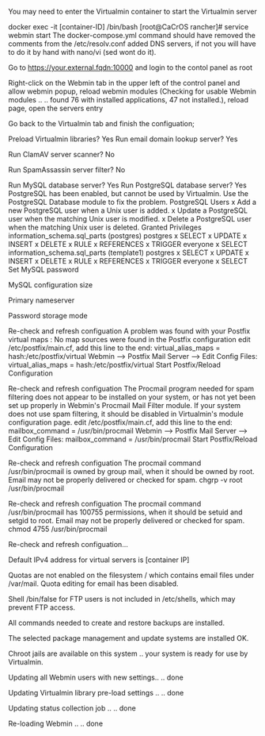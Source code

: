 You may need to enter the Virtualmin container to start the Virtualmin server

docker exec -it [container-ID] /bin/bash
	[root@CaCrOS rancher]# service webmin start
The docker-compose.yml command should have removed the comments from the /etc/resolv.conf added DNS servers, if not you will have to do it by hand with nano/vi (sed wont do it).

Go to https://your.external.fqdn:10000 and login to the contol panel as root

Right-click on the Webmin tab in the upper left of the control panel and allow webmin popup, reload webmin modules (Checking for usable Webmin modules .. .. found 76 with installed applications, 47 not installed.), reload page, open the servers entry

Go back to the Virtualmin tab and finish the configuation;

Preload Virtualmin libraries? Yes Run email domain lookup server? Yes

Run ClamAV server scanner? No

Run SpamAssassin server filter? No

Run MySQL database server? Yes Run PostgreSQL database server? Yes PostgreSQL has been enabled, but cannot be used by Virtualmin. Use the PostgreSQL Database module to fix the problem. PostgreSQL Users x Add a new PostgreSQL user when a Unix user is added. x Update a PostgreSQL user when the matching Unix user is modified. x Delete a PostgreSQL user when the matching Unix user is deleted. Granted Privileges information_schema.sql_parts (postgres) postgres x SELECT x UPDATE x INSERT x DELETE x RULE x REFERENCES x TRIGGER everyone x SELECT information_schema.sql_parts (template1) postgres x SELECT x UPDATE x INSERT x DELETE x RULE x REFERENCES x TRIGGER everyone x SELECT Set MySQL password

MySQL configuration size

Primary nameserver

Password storage mode

Re-check and refresh configuation A problem was found with your Postfix virtual maps : No map sources were found in the Postfix configuration edit /etc/postfix/main.cf, add this line to the end: virtual_alias_maps = hash:/etc/postfix/virtual Webmin --> Postfix Mail Server --> Edit Config Files: virtual_alias_maps = hash:/etc/postfix/virtual Start Postfix/Reload Configuration

Re-check and refresh configuation The Procmail program needed for spam filtering does not appear to be installed on your system, or has not yet been set up properly in Webmin's Procmail Mail Filter module. If your system does not use spam filtering, it should be disabled in Virtualmin's module configuration page. edit /etc/postfix/main.cf, add this line to the end: mailbox_command = /usr/bin/procmail Webmin --> Postfix Mail Server --> Edit Config Files: mailbox_command = /usr/bin/procmail Start Postfix/Reload Configuration

Re-check and refresh configuation The procmail command /usr/bin/procmail is owned by group mail, when it should be owned by root. Email may not be properly delivered or checked for spam. chgrp -v root /usr/bin/procmail

Re-check and refresh configuation The procmail command /usr/bin/procmail has 100755 permissions, when it should be setuid and setgid to root. Email may not be properly delivered or checked for spam. chmod 4755 /usr/bin/procmail

Re-check and refresh configuation...

Default IPv4 address for virtual servers is [container IP]

Quotas are not enabled on the filesystem / which contains email files under /var/mail. Quota editing for email has been disabled.

Shell /bin/false for FTP users is not included in /etc/shells, which may prevent FTP access.

All commands needed to create and restore backups are installed.

The selected package management and update systems are installed OK.

Chroot jails are available on this system
.. your system is ready for use by Virtualmin.

Updating all Webmin users with new settings.. .. done

Updating Virtualmin library pre-load settings .. .. done

Updating status collection job .. .. done

Re-loading Webmin .. .. done
